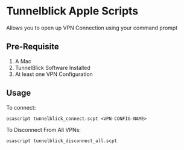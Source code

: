# Tunnelblick Apple Scripts

Allows you to open up VPN Connection using your command prompt

## Pre-Requisite
1. A Mac
2. TunnelBlick Software Installed
3. At least one VPN Configuration

## Usage

To connect:

```
osascript tunnelblick_connect.scpt <VPN-CONFIG-NAME>
```

To Disconnect From All VPNs:

```
osascript tunnelblick_disconnect_all.scpt
```